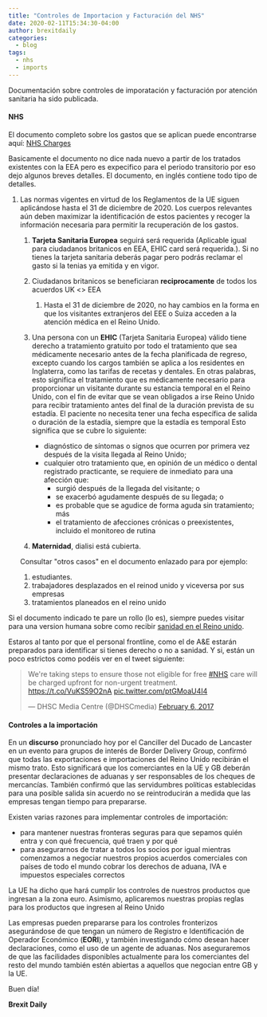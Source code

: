 ```yaml
---
title: "Controles de Importacion y Facturación del NHS"
date: 2020-02-11T15:34:30-04:00
author: brexitdaily
categories:
  - blog
tags:
  - nhs
  - imports
---
```


Documentación sobre controles de imporatación y facturación por atención sanitaria ha sido publicada.

#### NHS ####

El documento completo sobre los gastos que se aplican puede encontrarse aquí: [NHS Charges](https://assets.publishing.service.gov.uk/government/uploads/system/uploads/attachment_data/file/864481/Guidance_on_implementing_the_overseas_visitor_charging_regulations_-_Feb_2020.pdf)

Basicamente el documento no dice nada nuevo a partir de los tratados existentes con la EEA pero es expecifico para el periodo transitorio por eso dejo algunos breves detalles. El documento, en inglés contiene todo tipo de detalles.

1. Las normas vigentes en virtud de los Reglamentos de la UE siguen aplicándose hasta el 31 de diciembre de 2020. Los cuerpos relevantes aún deben maximizar la identificación de estos pacientes y recoger la información necesaria para permitir la recuperación de los gastos.  

   1. **Tarjeta Sanitaria Europea** seguirá será requerida (Aplicable igual para ciudadanos britanicos en EEA, EHIC card será requerida.). Si no tienes la tarjeta sanitaria deberás pagar pero podrás reclamar el gasto si la tenias ya emitida y en vigor.
   
   2. Ciudadanos britanicos se beneficiaran **reciprocamente** de todos los acuerdos UK <> EEA
      1. Hasta el 31 de diciembre de 2020, no hay cambios en la forma en que los visitantes extranjeros del EEE o Suiza acceden a la atención médica en el Reino Unido.

   3. Una persona con un **EHIC** (Tarjeta Sanitaria Europea) válido tiene derecho a tratamiento gratuito por todo el tratamiento que sea médicamente necesario antes de la fecha planificada de regreso,  excepto cuando los cargos también se aplica a los residentes en Inglaterra, como las tarifas de recetas y dentales. En otras palabras, esto significa el tratamiento que es médicamente necesario para proporcionar un visitante durante su estancia temporal en el Reino Unido, con el fin de evitar que se vean obligados a irse Reino Unido para recibir tratamiento antes del final de la duración prevista de su estadía. El paciente no necesita tener una fecha específica de salida o duración de la estadía, siempre que la estadía es temporal Esto significa que se cubre lo siguiente:
      - diagnóstico de síntomas o signos que ocurren por primera vez después de la visita llegada al Reino Unido;
      - cualquier otro tratamiento que, en opinión de un médico o dental registrado practicante, se requiere de inmediato para una afección que:
        - surgió después de la llegada del visitante; o
        - se exacerbó agudamente después de su llegada; o
        - es probable que se agudice de forma aguda sin tratamiento; más
        - el tratamiento de afecciones crónicas o preexistentes, incluido el monitoreo de rutina

   4. **Maternidad**, dialisi está cubierta. 

   Consultar "otros casos" en el documento enlazado para por ejemplo:

   1. estudiantes.
   2. trabajadores desplazados en el reinod unido y viceversa por sus empresas
   3. tratamientos planeados en el reino unido

Si el documento indicado te pare un rollo (lo es), siempre puedes visitar para una version humana sobre como recibir [sanidad en el Reino unido](http://www.nhs.uk/nhsengland/Healthcareabroad/pages/Healthcareabroad.aspx).

Estaros al tanto por que el personal frontline, como el de A&E estarán preparados para identificar si tienes derecho o no a sanidad. Y si, están un poco estrictos como podéis ver  en el tweet siguiente:

<blockquote class="twitter-tweet"><p lang="en" dir="ltr">We&#39;re taking steps to ensure those not eligible for free <a href="https://twitter.com/hashtag/NHS?src=hash&amp;ref_src=twsrc%5Etfw">#NHS</a> care will be charged upfront for non-urgent treatment. <a href="https://t.co/VuKS59O2nA">https://t.co/VuKS59O2nA</a> <a href="https://t.co/ptGMoaU4I4">pic.twitter.com/ptGMoaU4I4</a></p>&mdash; DHSC Media Centre (@DHSCmedia) <a href="https://twitter.com/DHSCmedia/status/828588759532892160?ref_src=twsrc%5Etfw">February 6, 2017</a></blockquote> <script async src="https://platform.twitter.com/widgets.js" charset="utf-8"></script>

#### Controles a la importación ####

En un **discurso** pronunciado hoy por el Canciller del Ducado de Lancaster en un evento para grupos de interés de Border Delivery Group, confirmó que todas las exportaciones e importaciones del Reino Unido recibirán el mismo trato. Esto significará que los comerciantes en la UE y GB deberán presentar declaraciones de aduanas y ser responsables de los cheques de mercancías. También confirmó que las servidumbres políticas establecidas para una posible salida sin acuerdo no se reintroducirán a medida que las empresas tengan tiempo para prepararse.

Existen varias razones para implementar controles de importación:

- para mantener nuestras fronteras seguras para que sepamos quién entra y con qué frecuencia, qué traen y por qué
- para asegurarnos de tratar a todos los socios por igual mientras comenzamos a negociar nuestros propios acuerdos comerciales con países de todo el mundo cobrar los derechos de aduana, IVA e impuestos especiales correctos

La UE ha dicho que hará cumplir los controles de nuestros productos que ingresan a la zona euro. Asimismo, aplicaremos nuestras propias reglas para los productos que ingresen al Reino Unido

Las empresas pueden prepararse para los controles fronterizos asegurándose de que tengan un número de Registro e Identificación de Operador Económico (**EORI**), y también investigando cómo desean hacer declaraciones, como el uso de un agente de aduanas. Nos aseguraremos de que las facilidades disponibles actualmente para los comerciantes del resto del mundo también estén abiertas a aquellos que negocian entre GB y la UE.

Buen día!

**Brexit Daily**